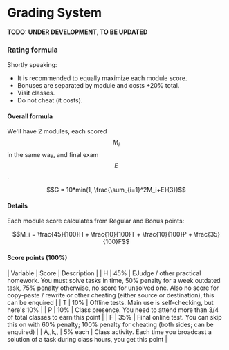 <!---
The JavaScript code below is needed to suppport rendering of TeX formulas in GitHub Pages.

See this for kramdown:
https://mikelove.wordpress.com/2015/07/01/how-to-use-latex-math-in-rmd-to-display-properly-on-github-pages/
https://varunagrawal.github.io/2018/03/27/latex
https://stackoverflow.com/questions/26275645/how-to-support-latex-in-github-pages

This is a guideline to render formulas:
https://coderoad.ru/49970549/Проблема-рендеринга-некоторого-синтаксиса-latex-в-MathJax-с-Jekyll-на-github
-->
<script type="text/javascript" async
  src="https://cdnjs.cloudflare.com/ajax/libs/mathjax/2.7.5/MathJax.js?config=TeX-AMS-MML_HTMLorMML">
  MathJax.Hub.Config({
    tex2jax: {
      inlineMath: [['$$','$$'], ['\\(','\\)']],
      processEscapes: true
    }
  });
</script>

# Grading System

__TODO: UNDER DEVELOPMENT, TO BE UPDATED__
 
<!--- The present text is copied from  https://uneex.ru/HSE/RatingFormula -->

### Rating formula

Shortly speaking:
 * It is recommended to equally maximize each module score.
 * Bonuses are separated by module and costs +20% total.
 * Visit classes.
 * Do not cheat (it costs).

#### Overall formula

We'll have 2 modules, each scored $$M_i$$ in the same way, and final exam $$E$$.

$$G = 10*min(1, \frac{\sum_{i=1}^2M_i+E}{3})$$

#### Details

Each module score calculates from Regular and Bonus points:

$$M_i = \frac{45}{100}H + \frac{10}{100}T + \frac{10}{100}P + \frac{35}{100}F$$

#### Score points (100%)

| Variable | Score | Description |
| H | 45% | EJudge / other practical homework. You must solve tasks in time, 50% penalty for a week outdated task, 75% penalty otherwise, no score for unsolved one. Also no score for copy-paste / rewrite or other cheating (either source or destination), this can be enquired |
| T | 10% | Offline tests. Main use is self-checking, but here's 10% |
| P | 10% | Class presence. You need to attend more than 3/4 of total classes to earn this point |
| F | 35% | Final online test. You can skip this on with 60% penalty; 100% penalty for cheating (both sides; can be enquired) |
| A,,k,, | 5% each | Class activity. Each time you broadcast a solution of a task during class hours, you get this point |

